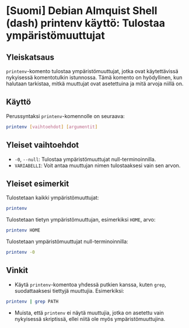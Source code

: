 # [Suomi] Debian Almquist Shell (dash) printenv käyttö: Tulostaa ympäristömuuttujat

## Yleiskatsaus
`printenv`-komento tulostaa ympäristömuuttujat, jotka ovat käytettävissä nykyisessä komentotulkin istunnossa. Tämä komento on hyödyllinen, kun halutaan tarkistaa, mitkä muuttujat ovat asetettuina ja mitä arvoja niillä on.

## Käyttö
Perussyntaksi `printenv`-komennolle on seuraava:

```bash
printenv [vaihtoehdot] [argumentit]
```

## Yleiset vaihtoehdot
- `-0`, `--null`: Tulostaa ympäristömuuttujat null-terminoinnilla.
- `VARIABELLI`: Voit antaa muuttujan nimen tulostaaksesi vain sen arvon.

## Yleiset esimerkit
Tulostetaan kaikki ympäristömuuttujat:

```bash
printenv
```

Tulostetaan tietyn ympäristömuuttujan, esimerkiksi `HOME`, arvo:

```bash
printenv HOME
```

Tulostetaan ympäristömuuttujat null-terminoinnilla:

```bash
printenv -0
```

## Vinkit
- Käytä `printenv`-komentoa yhdessä putkien kanssa, kuten `grep`, suodattaaksesi tiettyjä muuttujia. Esimerkiksi:

```bash
printenv | grep PATH
```

- Muista, että `printenv` ei näytä muuttujia, jotka on asetettu vain nykyisessä skriptissä, ellei niitä ole myös ympäristömuuttujina.